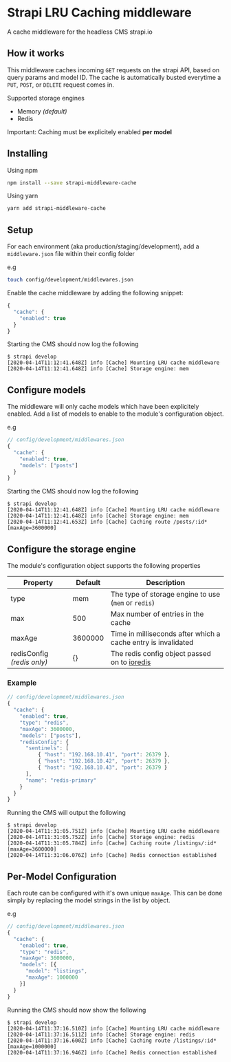 # Strapi LRU Caching middleware

A cache middleware for the headless CMS strapi.io

## How it works

This middleware caches incoming `GET` requests on the strapi API, based on query params and model ID.
The cache is automatically busted everytime a `PUT`, `POST`, or `DELETE` request comes in.

Supported storage engines
* Memory _(default)_
* Redis

Important: Caching must be explicitely enabled **per model**

## Installing

Using npm

```bash
npm install --save strapi-middleware-cache
```

Using yarn

```bash
yarn add strapi-middleware-cache
```

## Setup

For each environment (aka production/staging/development), add a `middleware.json` file within their config folder

e.g

```bash
touch config/development/middlewares.json
```

Enable the cache middleware by adding the following snippet:

```javascript
{
  "cache": {
    "enabled": true
  }
}
```

Starting the CMS should now log the following

```
$ strapi develop
[2020-04-14T11:12:41.648Z] info [Cache] Mounting LRU cache middleware
[2020-04-14T11:12:41.648Z] info [Cache] Storage engine: mem
```

## Configure models

The middleware will only cache models which have been explicitely enabled.
Add a list of models to enable to the module's configuration object.


e.g

```javascript
// config/development/middlewares.json
{
  "cache": {
    "enabled": true,
    "models": ["posts"]
  }
}
```

Starting the CMS should now log the following

```
$ strapi develop
[2020-04-14T11:12:41.648Z] info [Cache] Mounting LRU cache middleware
[2020-04-14T11:12:41.648Z] info [Cache] Storage engine: mem
[2020-04-14T11:12:41.653Z] info [Cache] Caching route /posts/:id* [maxAge=3600000]
```

## Configure the storage engine

The module's configuration object supports the following properties

| Property                        | Default   | Description                                                   |
| ------------------------------- | --------- | --------------------------------------------------------------|
| type                            | mem       | The type of storage engine to use (`mem` or `redis`)          |
| max                             | 500       | Max number of entries in the cache                            |
| maxAge                          | 3600000   | Time in milliseconds after which a cache entry is invalidated |
| redisConfig _(redis only)_      | {}        | The redis config object passed on to [ioredis](https://www.npmjs.com/package/ioredis) |


### Example

```javascript
// config/development/middlewares.json
{
  "cache": {
    "enabled": true,
    "type": "redis",
    "maxAge": 3600000,
    "models": ["posts"],
    "redisConfig": {
      "sentinels": [
          { "host": "192.168.10.41", "port": 26379 },
          { "host": "192.168.10.42", "port": 26379 },
          { "host": "192.168.10.43", "port": 26379 }
      ],
      "name": "redis-primary"
    }
  }
}
```

Running the CMS will output the following

```
$ strapi develop
[2020-04-14T11:31:05.751Z] info [Cache] Mounting LRU cache middleware
[2020-04-14T11:31:05.752Z] info [Cache] Storage engine: redis
[2020-04-14T11:31:05.784Z] info [Cache] Caching route /listings/:id* [maxAge=3600000]
[2020-04-14T11:31:06.076Z] info [Cache] Redis connection established
```

## Per-Model Configuration

Each route can be configured with it's own unique `maxAge`. This can be done simply
by replacing the model strings in the list by object.

e.g

```javascript
// config/development/middlewares.json
{
  "cache": {
    "enabled": true,
    "type": "redis",
    "maxAge": 3600000,
    "models": [{
      "model": "listings",
      "maxAge": 1000000
    }]
  }
}
```

Running the CMS should now show the following

```
$ strapi develop
[2020-04-14T11:37:16.510Z] info [Cache] Mounting LRU cache middleware
[2020-04-14T11:37:16.511Z] info [Cache] Storage engine: redis
[2020-04-14T11:37:16.600Z] info [Cache] Caching route /listings/:id* [maxAge=1000000]
[2020-04-14T11:37:16.946Z] info [Cache] Redis connection established
```
